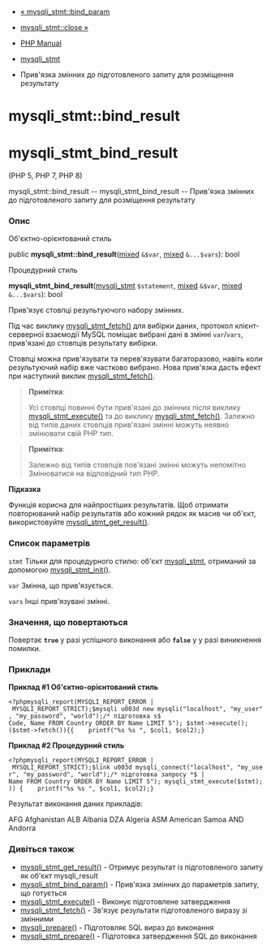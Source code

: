 - [« mysqli_stmt::bind_param](mysqli-stmt.bind-param.md)
- [mysqli_stmt::close »](mysqli-stmt.close.md)

- [PHP Manual](index.md)
- [mysqli_stmt](class.mysqli-stmt.md)
- Прив'язка змінних до підготовленого запиту для розміщення
результату

# mysqli_stmt::bind_result

# mysqli_stmt_bind_result

(PHP 5, PHP 7, PHP 8)

mysqli_stmt::bind_result -- mysqli_stmt_bind_result -- Прив'язка
змінних до підготовленого запиту для розміщення результату

### Опис

Об'єктно-орієнтований стиль

public
**mysqli_stmt::bind_result**([mixed](language.types.declarations.md#language.types.declarations.mixed)
`&$var`,
[mixed](language.types.declarations.md#language.types.declarations.mixed)
`&...$vars`): bool

Процедурний стиль

**mysqli_stmt_bind_result**([mysqli_stmt](class.mysqli-stmt.md)
`$statement`,
[mixed](language.types.declarations.md#language.types.declarations.mixed)
`&$var`,
[mixed](language.types.declarations.md#language.types.declarations.mixed)
`&...$vars`): bool

Прив'язує стовпці результуючого набору змінних.

Під час виклику [mysqli_stmt_fetch()](mysqli-stmt.fetch.md) для вибірки
даних, протокол клієнт-серверної взаємодії MySQL поміщає
вибрані дані в змінні `var`/`vars`, прив'язані до стовпців
результату вибірки.

Стовпці можна прив'язувати та перев'язувати багаторазово, навіть коли
результуючий набір вже частково вибрано. Нова прив'язка дасть ефект при
наступний виклик [mysqli_stmt_fetch()](mysqli-stmt.fetch.md).

> **Примітка**:
>
> Усі стовпці повинні бути прив'язані до змінних після виклику
> [mysqli_stmt_execute()](mysqli-stmt.execute.md) та до виклику
> [mysqli_stmt_fetch()](mysqli-stmt.fetch.md). Залежно від типів
> даних стовпців прив'язані змінні можуть неявно змінювати свій PHP
> тип.

> **Примітка**:
>
> Залежно від типів стовпців пов'язані змінні можуть непомітно
> Змінюватися на відповідний тип PHP.

**Підказка**

Функція корисна для найпростіших результатів. Щоб отримати повторюваний
набір результатів або кожний рядок як масив чи об'єкт, використовуйте
[mysqli_stmt_get_result()](mysqli-stmt.get-result.md).

### Список параметрів

`stmt`
Тільки для процедурного стилю: об'єкт
[mysqli_stmt](class.mysqli-stmt.md), отриманий за допомогою
[mysqli_stmt_init()](mysqli.stmt-init.md).

`var`
Змінна, що прив'язується.

`vars`
Інші прив'язувані змінні.

### Значення, що повертаються

Повертає **`true`** у разі успішного виконання або **`false`** у
у разі виникнення помилки.

### Приклади

**Приклад #1 Об'єктно-орієнтований стиль**

` <?phpmysqli_report(MYSQLI_REPORT_ERROR | MYSQLI_REPORT_STRICT);$mysqli u003d new mysqli("localhost", "my_user", "my_password", "world");/* підготовка s$ Code, Name FROM Country ORDER BY Name LIMIT 5"); $stmt->execute(); ($stmt->fetch()){{    printf("%s %s
", $col1, $col2);} `

**Приклад #2 Процедурний стиль**

` <?phpmysqli_report(MYSQLI_REPORT_ERROR | MYSQLI_REPORT_STRICT);$link u003d mysqli_connect("localhost", "my_user", "my_password", "world");/* підготовка запросу *$ | Name FROM Country ORDER BY Name LIMIT 5"); mysqli_stmt_execute($stmt); )) {    printf("%s %s
", $col1, $col2);} `

Результат виконання даних прикладів:

AFG Afghanistan
ALB Albania
DZA Algeria
ASM American Samoa
AND Andorra

### Дивіться також

- [mysqli_stmt_get_result()](mysqli-stmt.get-result.md) - Отримує
результат із підготовленого запиту як об'єкт mysqli_result
- [mysqli_stmt_bind_param()](mysqli-stmt.bind-param.md) - Прив'язка
змінних до параметрів запиту, що готується
- [mysqli_stmt_execute()](mysqli-stmt.execute.md) - Виконує
підготовлене затвердження
- [mysqli_stmt_fetch()](mysqli-stmt.fetch.md) - Зв'язує результати
підготовленого виразу зі змінними
- [mysqli_prepare()](mysqli.prepare.md) - Підготовляє SQL
вираз до виконання
- [mysqli_stmt_prepare()](mysqli-stmt.prepare.md) - Підготовка
затвердження SQL до виконання
